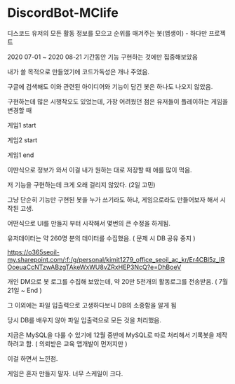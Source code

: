 # DiscordBot-MClife
디스코드 유저의 모든 활동 정보를 모으고 순위를 매겨주는 봇(앰생이) - 하다만 프로젝트

2020 07-01 ~ 2020 08-21 기간동안 기능 구현하는 것에만 집중해보았음

내가 쓸 목적으로 만들었기에 코드가독성은 개나 주었음.

구글에 검색해도 이와 관련된 아이디어와 기능이 담긴 봇은 하나도 나오지 않았음.

구현하는데 많은 시행착오도 있었는데, 가장 어려웠던 점은 유저들이 플레이하는 게임을 변경할 때

게임1 start

게임2 start

게임1 end

이딴식으로 정보가 와서 이걸 내가 원하는 대로 저장할 때 애를 많이 먹음.

저 기능을 구현하는데 크게 오래 걸리지 않았다. (2일 고민) 

그냥 단순히 기능만 구현된 봇을 누가 쓰기라도 하냐, 게임으로라도 만들어보자 해서 시작된 고생.

어떤식으로 UI를 만들지 부터 시작해서 몇번의 큰 수정을 하게됨.


유저데이터는 약 260명 분의 데이터를 수집했음. ( 문제 시 DB 공유 중지 )

https://o365seoil-my.sharepoint.com/:f:/g/personal/kimit1279_office_seoil_ac_kr/Er4CBl5z_IROoeuaCcNTzwABzgTAkeWxWU8vZRxHEP3NcQ?e=DhBoeV

개인 DM으로 봇 로그를 수집해 보았는데, 약 20만 5천개의 활동로그를 전송받음. ( 7월 21일 ~ End )

그 이외에는 파일 입출력으로 고생하다보니 DB의 소중함을 알게 됨

당시 DB를 배우지 않아 파일 입출력으로 모든 것을 처리했음.

지금은 MySQL을 다룰 수 있기에 12월 중반에 MySQL로 따로 처리해서 기록봇을 제작하려고 함. ( 의뢰받은 교육 앱개발이 먼저지만 )

이걸 하면서 느낀점.

게임은 혼자 만들지 말자. 너무 스케일이 크다.
